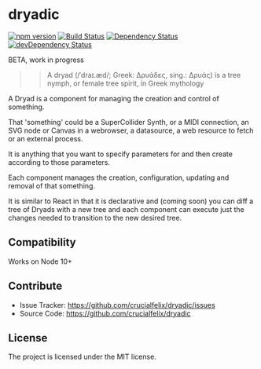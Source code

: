 dryadic
=======

[![npm version](https://badge.fury.io/js/dryadic.svg)](http://badge.fury.io/js/dryadic) [![Build Status](https://travis-ci.org/crucialfelix/dryadic.svg?branch=master)](https://travis-ci.org/crucialfelix/dryadic) [![Dependency Status](https://david-dm.org/crucialfelix/dryadic.svg)](https://david-dm.org/crucialfelix/dryadic) [![devDependency Status](https://david-dm.org/crucialfelix/dryadic/dev-status.svg)](https://david-dm.org/crucialfelix/dryadic#info=devDependencies)

BETA, work in progress

>> A dryad (/ˈdraɪ.æd/; Greek: Δρυάδες, sing.: Δρυάς) is a tree nymph, or female tree spirit, in Greek mythology

A Dryad is a component for managing the creation and control of something.

That 'something' could be a SuperCollider Synth, or a MIDI connection, an SVG node or Canvas in a webrowser, a datasource, a web resource to fetch or an external process.

It is anything that you want to specify parameters for and then create according to those parameters.

Each component manages the creation, configuration, updating and removal of that something.

It is similar to React in that it is declarative and (coming soon) you can diff a tree of Dryads with a new tree and each component can execute just the changes needed to transition to the new desired tree.


Compatibility
-------------

Works on Node 10+

Contribute
----------

- Issue Tracker: https://github.com/crucialfelix/dryadic/issues
- Source Code: https://github.com/crucialfelix/dryadic

License
-------

The project is licensed under the MIT license.
